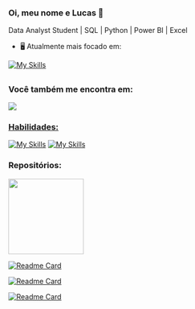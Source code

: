 
### Oi, meu nome e Lucas 👋

Data Analyst Student | SQL | Python | Power BI | Excel
- 🖥 Atualmente mais focado em:

[![My Skills](https://skillicons.dev/icons?i=python,postgres,docker,flask)](https://skillicons.dev)

##

### Você também me encontra em:
<a href='https://www.linkedin.com/in/lucasalves-ast'>
<img src='https://img.shields.io/badge/linkedin-%230077B5.svg?style=for-the-badge&logo=linkedin&logoColor=white')
 </a>


### Habilidades:
[![My Skills](https://skillicons.dev/icons?i=docker,fastapi,flask,github,md)](https://skillicons.dev)
[![My Skills](https://skillicons.dev/icons?i=mongodb,mysql,postgres,py,vscode)](https://skillicons.dev)


### Repositórios:
<div>
  <a href="https://github.com/Prog-LucasAlves">
  <img height="150em" src="https://github-readme-stats.vercel.app/api?username=Prog-LucasAlves&show_icons=true&theme=radical" />
</div>

<div style='display: inline'>
 
[![Readme Card](https://github-readme-stats.vercel.app/api/pin/?username=Prog-LucasAlves&repo=dados_financeiros_b3&theme=radical
)](https://github.com/Prog-LucasAlves/dados_financeiros_b3)
 
[![Readme Card](https://github-readme-stats.vercel.app/api/pin/?username=Prog-LucasAlves&repo=AED_Consumidor_Gov_Br&theme=radical
)](https://github.com/Prog-LucasAlves/AED_Consumidor_Gov_Br) 
 
[![Readme Card](https://github-readme-stats.vercel.app/api/pin/?username=Prog-LucasAlves&repo=ENG-AirFlow&theme=radical
)](https://github.com/Prog-LucasAlves/ENG-AirFlow)
 
 </div>

